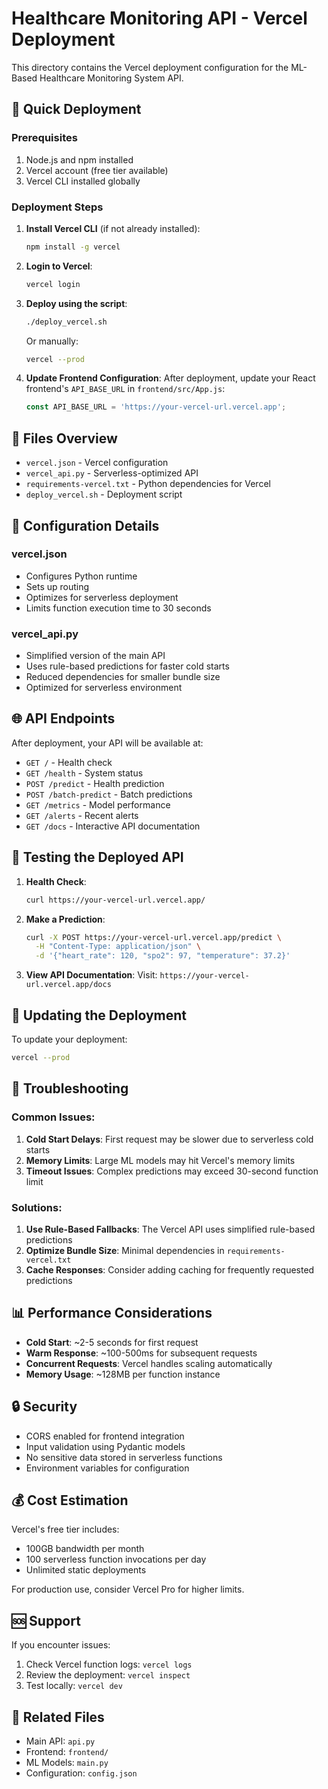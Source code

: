 # Healthcare Monitoring API - Vercel Deployment

This directory contains the Vercel deployment configuration for the ML-Based Healthcare Monitoring System API.

## 🚀 Quick Deployment

### Prerequisites
1. Node.js and npm installed
2. Vercel account (free tier available)
3. Vercel CLI installed globally

### Deployment Steps

1. **Install Vercel CLI** (if not already installed):
   ```bash
   npm install -g vercel
   ```

2. **Login to Vercel**:
   ```bash
   vercel login
   ```

3. **Deploy using the script**:
   ```bash
   ./deploy_vercel.sh
   ```

   Or manually:
   ```bash
   vercel --prod
   ```

4. **Update Frontend Configuration**:
   After deployment, update your React frontend's `API_BASE_URL` in `frontend/src/App.js`:
   ```javascript
   const API_BASE_URL = 'https://your-vercel-url.vercel.app';
   ```

## 📁 Files Overview

- `vercel.json` - Vercel configuration
- `vercel_api.py` - Serverless-optimized API
- `requirements-vercel.txt` - Python dependencies for Vercel
- `deploy_vercel.sh` - Deployment script

## 🔧 Configuration Details

### vercel.json
- Configures Python runtime
- Sets up routing
- Optimizes for serverless deployment
- Limits function execution time to 30 seconds

### vercel_api.py
- Simplified version of the main API
- Uses rule-based predictions for faster cold starts
- Reduced dependencies for smaller bundle size
- Optimized for serverless environment

## 🌐 API Endpoints

After deployment, your API will be available at:
- `GET /` - Health check
- `GET /health` - System status
- `POST /predict` - Health prediction
- `POST /batch-predict` - Batch predictions
- `GET /metrics` - Model performance
- `GET /alerts` - Recent alerts
- `GET /docs` - Interactive API documentation

## 🧪 Testing the Deployed API

1. **Health Check**:
   ```bash
   curl https://your-vercel-url.vercel.app/
   ```

2. **Make a Prediction**:
   ```bash
   curl -X POST https://your-vercel-url.vercel.app/predict \
     -H "Content-Type: application/json" \
     -d '{"heart_rate": 120, "spo2": 97, "temperature": 37.2}'
   ```

3. **View API Documentation**:
   Visit: `https://your-vercel-url.vercel.app/docs`

## 🔄 Updating the Deployment

To update your deployment:
```bash
vercel --prod
```

## 🐛 Troubleshooting

### Common Issues:

1. **Cold Start Delays**: First request may be slower due to serverless cold starts
2. **Memory Limits**: Large ML models may hit Vercel's memory limits
3. **Timeout Issues**: Complex predictions may exceed 30-second function limit

### Solutions:

1. **Use Rule-Based Fallbacks**: The Vercel API uses simplified rule-based predictions
2. **Optimize Bundle Size**: Minimal dependencies in `requirements-vercel.txt`
3. **Cache Responses**: Consider adding caching for frequently requested predictions

## 📊 Performance Considerations

- **Cold Start**: ~2-5 seconds for first request
- **Warm Response**: ~100-500ms for subsequent requests
- **Concurrent Requests**: Vercel handles scaling automatically
- **Memory Usage**: ~128MB per function instance

## 🔒 Security

- CORS enabled for frontend integration
- Input validation using Pydantic models
- No sensitive data stored in serverless functions
- Environment variables for configuration

## 💰 Cost Estimation

Vercel's free tier includes:
- 100GB bandwidth per month
- 100 serverless function invocations per day
- Unlimited static deployments

For production use, consider Vercel Pro for higher limits.

## 🆘 Support

If you encounter issues:
1. Check Vercel function logs: `vercel logs`
2. Review the deployment: `vercel inspect`
3. Test locally: `vercel dev`

## 🔗 Related Files

- Main API: `api.py`
- Frontend: `frontend/`
- ML Models: `main.py`
- Configuration: `config.json`
